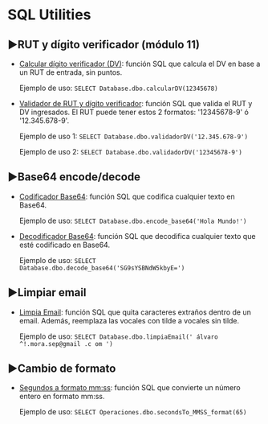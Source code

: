 # SQL Utilities


## ▶️RUT y dígito verificador (módulo 11)
 - [Calcular dígito verificador (DV)](https://github.com/AlvaroMoraS/SQL_Utilities/blob/main/calcularDV.sql): función SQL que calcula el DV en base a un RUT de entrada, sin puntos.

	Ejemplo de uso: `SELECT Database.dbo.calcularDV(12345678)`
 - [Validador de RUT y dígito verificador](https://github.com/AlvaroMoraS/SQL_Utilities/blob/main/validadorDV.sql): función SQL que valida el RUT y DV ingresados. El RUT puede tener estos 2 formatos: '12345678-9' ó '12.345.678-9'.
   
	Ejemplo de uso 1: `SELECT Database.dbo.validadorDV('12.345.678-9')`
	 
	Ejemplo de uso 2: `SELECT Database.dbo.validadorDV('12345678-9')`



## ▶️Base64 encode/decode
 - [Codificador Base64](https://github.com/AlvaroMoraS/SQL_Utilities/blob/main/encode_base64.sql): función SQL que codifica cualquier texto en Base64.
 
 	Ejemplo de uso: `SELECT Database.dbo.encode_base64('Hola Mundo!')`
- [Decodificador Base64](https://github.com/AlvaroMoraS/SQL_Utilities/blob/main/decode_base64.sql): función SQL que decodifica cualquier texto que esté codificado en Base64.

  	Ejemplo de uso: `SELECT Database.dbo.decode_base64('SG9sYSBNdW5kbyE=')`



## ▶️Limpiar email
 - [Limpia Email](https://github.com/AlvaroMoraS/SQL_Utilities/blob/main/limpiaEmail.sql): función SQL que quita caracteres extraños dentro de un email. Además, reemplaza las vocales con tilde a vocales sin tilde.
 
 	Ejemplo de uso: `SELECT Database.dbo.limpiaEmail(' álvaro ^!.mora.sep@gmail .c om ')`



## ▶️Cambio de formato
 - [Segundos a formato mm:ss](https://github.com/AlvaroMoraS/SQL_Utilities/blob/main/secondsTo_MMSS_format.sql): función SQL que convierte un número entero en formato mm:ss.
 
 	Ejemplo de uso: `SELECT Operaciones.dbo.secondsTo_MMSS_format(65)`
